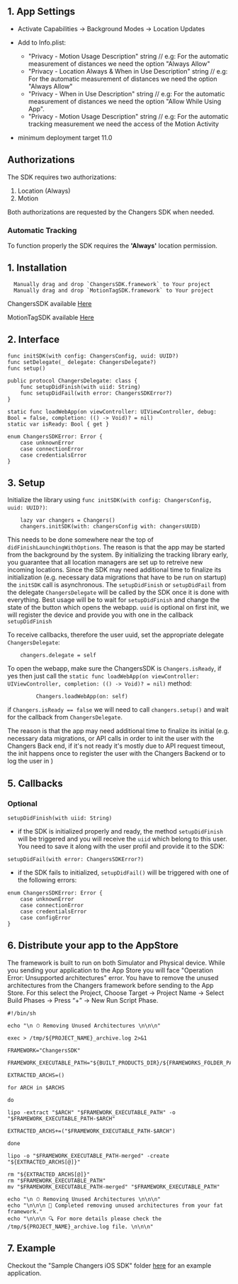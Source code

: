 ## 1. App Settings
+ Activate Capabilities -> Background Modes -> Location Updates
+ Add to Info.plist: 
	+ "Privacy - Motion Usage Description" string // e.g: For the automatic measurement of distances we need the option "Always Allow"
	+ "Privacy - Location Always & When in Use Description" string // e.g: For the automatic measurement of distances we need the option "Always Allow"
	+ "Privacy - When in Use Description" string // e.g: For the automatic measurement of distances we need the option "Allow While Using App".
	+ "Privacy - Motion Usage Description" string // e.g: For the automatic tracking measurement we need the access of the Motion Activity

+ minimum deployment target 11.0

## Authorizations
The SDK requires two authorizations:  

1. Location (Always)
2. Motion

Both authorizations are requested by the Changers SDK when needed.

### Automatic Tracking
To function properly the SDK requires the **'Always'** location permission. 


## 1. Installation

```
  Manually drag and drop `ChangersSDK.framework` to Your project
  Manually drag and drop `MotionTagSDK.framework` to Your project

```
ChangersSDK available [Here](https://github.com/Changers/Sample-iOS-SDK/tree/master/Sample%20Changers%20iOS%20SDK%20/ChangersSDK.framework)


MotionTagSDK available [Here](https://github.com/Changers/Sample-iOS-SDK/tree/master/Sample%20Changers%20iOS%20SDK%20/MotionTagSDK.framework)


  
## 2. Interface 

```
func initSDK(with config: ChangersConfig, uuid: UUID?)
func setDelegate(_ delegate: ChangersDelegate?)
func setup()
```

```
public protocol ChangersDelegate: class {
    func setupDidFinish(with uiid: String)
    func setupDidFail(with error: ChangersSDKError?)
}

```


```
static func loadWebApp(on viewController: UIViewController, debug: Bool = false, completion: (() -> Void)? = nil)
static var isReady: Bool { get }

```

```
enum ChangersSDKError: Error {
    case unknownError
    case connectionError
    case credentialsError
}
```



## 3. Setup

Initialize the library using ```func initSDK(with config: ChangersConfig, uuid: UUID?)```:


```
    lazy var changers = Changers()
    changers.initSDK(with: changersConfig with: changersUUID)
```

This needs to be done somewhere near the top of ```didFinishLaunchingWithOptions```. The reason is that the app may be started from the background by the system. By initializing the tracking library early, you guarantee that all location managers are set up to retreive new incoming locations.
Since the SDK may need additional time to finalize its initialization (e.g. necessary data migrations that have to be run on startup) the `initSDK` call is asynchronous. The `setupDidFinish` or `setupDidFail` from the delegate `ChangersDelegate` will be called by the SDK once it is done with everything. Best usage will be to wait for `setupDidFinish` and change the state of the button which opens the webapp.
`uuid` is optional on first init, we will register the device and provide you with one in the callback `setupDidFinish`

To receive callbacks, therefore the user uuid, set the appropriate delegate ```ChangersDelegate```:

```
	changers.delegate = self
```
 

To open the webapp, make sure the ChangersSDK is `Changers.isReady`, if yes then just call the ```static func loadWebApp(on viewController: UIViewController, completion: (() -> Void)? = nil)``` method:

```
         Changers.loadWebApp(on: self)
```

if `Changers.isReady == false` we will need to call `changers.setup()` and wait for the callback from `ChangersDelegate`.

The reason is that the app may need additional time to finalize its initial (e.g. necessary data migrations, or API calls in order to init the user with the Changers Back end, if it's not ready it's mostly due to API request timeout, the init happens once to register the user with the Changers Backend or to log the user in )

## 5. Callbacks

### Optional

```setupDidFinish(with uiid: String)```

- if the SDK is initialized properly and ready, the method `setupDidFinish` will be triggered and you will receive the `uiid` which belong to this user. You need to save it along with the user profil and provide it to the SDK:

```setupDidFail(with error: ChangersSDKError?)```

- if the SDK fails to initialized, `setupDidFail()` will be triggered with one of the following errors: 

```
enum ChangersSDKError: Error {
    case unknownError
    case connectionError
    case credentialsError
    case configError
}
```


## 6. Distribute your app to the AppStore

The framework is built to run on both Simulator and Physical device. While you sending your application to the App Store you will face "Operation Error: Unsupported architectures" error. You have to remove the unused architectures from the Changers framework before sending to the App Store. For this select the Project, Choose Target → Project Name → Select Build Phases → Press “+” → New Run Script Phase.

```
#!/bin/sh

echo "\n ⏱ Removing Unused Architectures \n\n\n"

exec > /tmp/${PROJECT_NAME}_archive.log 2>&1

FRAMEWORK="ChangersSDK"

FRAMEWORK_EXECUTABLE_PATH="${BUILT_PRODUCTS_DIR}/${FRAMEWORKS_FOLDER_PATH}/$FRAMEWORK.framework/$FRAMEWORK"

EXTRACTED_ARCHS=()

for ARCH in $ARCHS

do

lipo -extract "$ARCH" "$FRAMEWORK_EXECUTABLE_PATH" -o "$FRAMEWORK_EXECUTABLE_PATH-$ARCH"

EXTRACTED_ARCHS+=("$FRAMEWORK_EXECUTABLE_PATH-$ARCH")

done

lipo -o "$FRAMEWORK_EXECUTABLE_PATH-merged" -create "${EXTRACTED_ARCHS[@]}"

rm "${EXTRACTED_ARCHS[@]}"
rm "$FRAMEWORK_EXECUTABLE_PATH"
mv "$FRAMEWORK_EXECUTABLE_PATH-merged" "$FRAMEWORK_EXECUTABLE_PATH"

echo "\n ⏱ Removing Unused Architectures \n\n\n"
echo "\n\n\n 🏁 Completed removing unused architectures from your fat framework."
echo "\n\n\n 🔍 For more details please check the /tmp/${PROJECT_NAME}_archive.log file. \n\n\n"
```

## 7. Example

Checkout the "Sample Changers iOS SDK" folder [here](https://github.com/Changers/Sample-iOS-SDK/tree/master/Sample%20Changers%20iOS%20SDK%20)  for an example application.
